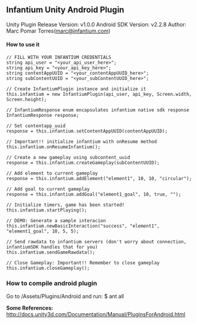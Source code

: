 ## Infantium Unity Android Plugin

Unity Plugin Release Version: v1.0.0
Android SDK Version: v2.2.8
Author: Marc Pomar Torres(marc@infantium.com)

#### How to use it
	// FILL WITH YOUR INFANTIUM CREDENTIALS
	string api_user = "<your_api_user_here>";
	string api_key = "<your_api_key_here>";
	string contentAppUUID = "<your_contentAppUUID_here>";
	string subContentUUID = "<your_subContentUUID_here>";
	
	// Create InfantiumPlugin instance and initialize it
	this.infantium = new InfantiumPlugin(api_user, api_key, Screen.width, Screen.height);
	
	// InfantiumResponse enum encapsulates infantium native sdk response
	InfantiumResponse response;
	
	// Set contentapp_uuid
	response = this.infantium.setContentAppUUID(contentAppUUID);
	
	// Important!! initialize infantium with onResume method
	this.infantium.onResumeInfantium();
	
	// Create a new gameplay using subcontent_uuid
	response = this.infantium.createGameplay(subContentUUID);
	
	// Add element to current gameplay
	response = this.infantium.addElement("element1", 10, 10, "circular");
	
	// Add goal to current gameplay
	response = this.infantium.addGoal("element1_goal", 10, true, "");
	
	// Initialize timers, game has been started!
	this.infantium.startPlaying();
	
	// DEMO: Generate a sample interacion
	this.infantium.newBasicInteraction("success", "element1", "element1_goal", 10, 5, 5);
	
	// Send rawdata to infantium servers (don't worry about connection, infantiumSDK handles that for you)
	this.infantium.sendGameRawdata();
	
	// Close Gameplay: Important!! Remember to close gameplay
	this.infantium.closeGameplay();

### How to compile android plugin
Go to /Assets/Plugins/Android and run:
	$ ant all

**Some References:**
http://docs.unity3d.com/Documentation/Manual/PluginsForAndroid.html


